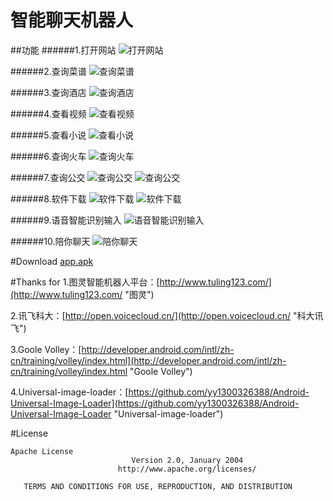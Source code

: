 # 智能聊天机器人
##功能
######1.打开网站
![打开网站](https://github.com/yy1300326388/Intelligent_robot/blob/master/imgage/wangzhi.png)

######2.查询菜谱
![查询菜谱](https://github.com/yy1300326388/Intelligent_robot/blob/master/imgage/caipu.png)

######3.查询酒店
![查询酒店](https://github.com/yy1300326388/Intelligent_robot/blob/master/imgage/jiudian.png)

######4.查看视频
![查看视频](https://github.com/yy1300326388/Intelligent_robot/blob/master/imgage/shipin.png)

######5.查看小说
![查看小说](https://github.com/yy1300326388/Intelligent_robot/blob/master/imgage/xiaoshuo.png)

######6.查询火车
![查询火车](https://github.com/yy1300326388/Intelligent_robot/blob/master/imgage/huoche.png)

######7.查询公交
![查询公交](https://github.com/yy1300326388/Intelligent_robot/blob/master/imgage/gongjiao1.png)
![查询公交](https://github.com/yy1300326388/Intelligent_robot/blob/master/imgage/gongjiao2.png)

######8.软件下载
![软件下载](https://github.com/yy1300326388/Intelligent_robot/blob/master/imgage/xiazai1.png)
![软件下载](https://github.com/yy1300326388/Intelligent_robot/blob/master/imgage/xiazai2.png)

######9.语音智能识别输入
![语音智能识别输入](https://github.com/yy1300326388/Intelligent_robot/blob/master/imgage/yuyinshuru.png)

######10.陪你聊天
![陪你聊天](https://github.com/yy1300326388/Intelligent_robot/blob/master/imgage/liaotian.png)

#Download
[app.apk](https://github.com/yy1300326388/Intelligent_robot/tree/master/download/app.apk "app.apk")

#Thanks for
1.图灵智能机器人平台：[http://www.tuling123.com/](http://www.tuling123.com/ "图灵")

2.讯飞科大：[http://open.voicecloud.cn/](http://open.voicecloud.cn/ "科大讯飞")

3.Goole Volley：[http://developer.android.com/intl/zh-cn/training/volley/index.html](http://developer.android.com/intl/zh-cn/training/volley/index.html "Goole Volley")

4.Universal-image-loader：[https://github.com/yy1300326388/Android-Universal-Image-Loader](https://github.com/yy1300326388/Android-Universal-Image-Loader "Universal-image-loader")

#License
```
Apache License
                           Version 2.0, January 2004
                        http://www.apache.org/licenses/

   TERMS AND CONDITIONS FOR USE, REPRODUCTION, AND DISTRIBUTION
```
